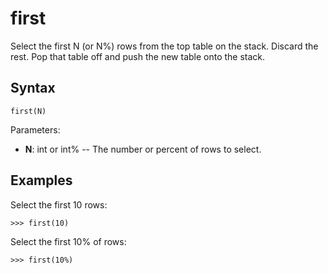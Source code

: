 # first

Select the first N (or N%) rows from the top table on the stack. Discard the rest.
Pop that table off and push the new table onto the stack.

## Syntax

`first(N)`

Parameters:

- **N**: int or int% -- The number or percent of rows to select.

## Examples

Select the first 10 rows:

`>>> first(10)`

Select the first 10% of rows:

`>>> first(10%)`